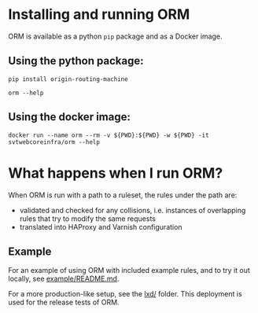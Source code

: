 # Installing and running ORM

ORM is available as a python `pip` package and as a Docker image.

## Using the python package:

`pip install origin-routing-machine`

`orm --help`

## Using the docker image:

`docker run --name orm --rm -v ${PWD}:${PWD} -w ${PWD} -it svtwebcoreinfra/orm --help`

# What happens when I run ORM?

When ORM is run with a path to a ruleset, the rules under the path are:

 * validated and checked for any collisions, i.e. instances of overlapping rules that try to modify the same requests
 * translated into HAProxy and Varnish configuration

## Example

For an example of using ORM with included example rules, and to try it out locally, see [example/README.md](example/README.md).

For a more production-like setup, see the [lxd/](lxd) folder. This deployment is used for the release tests of ORM.
